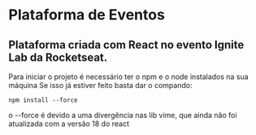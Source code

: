 # Plataforma de Eventos

## Plataforma criada com React no evento Ignite Lab da Rocketseat.

Para iniciar o projeto é necessário ter o npm e o node instalados na sua máquina
Se isso já estiver feito basta dar o compando:

    npm install --force

o --force é devido a uma divergência nas lib vime, que ainda não foi atualizada com a versão 18 do react
